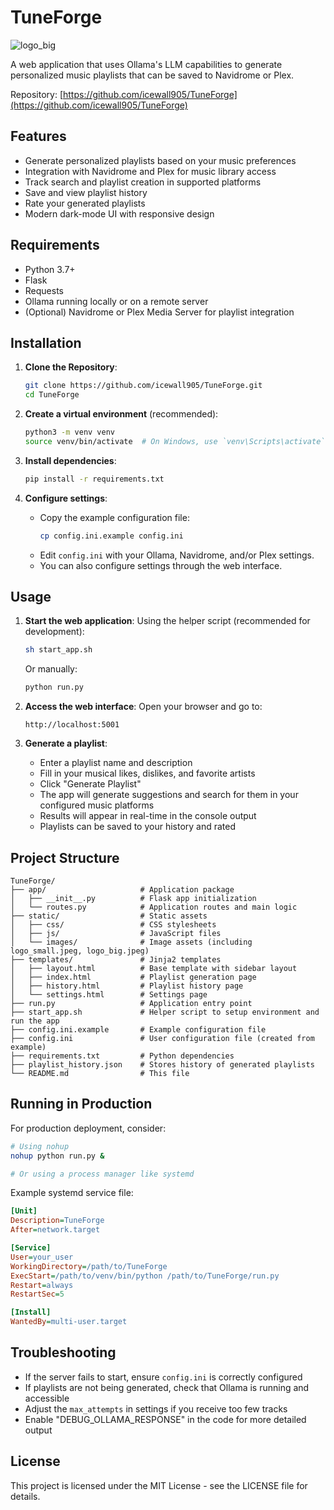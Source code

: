 # TuneForge
![logo_big](https://github.com/user-attachments/assets/6914b37d-f306-4732-85ef-c87ffb141681)

A web application that uses Ollama's LLM capabilities to generate personalized music playlists that can be saved to Navidrome or Plex.

Repository: [https://github.com/icewall905/TuneForge](https://github.com/icewall905/TuneForge)

## Features

- Generate personalized playlists based on your music preferences
- Integration with Navidrome and Plex for music library access
- Track search and playlist creation in supported platforms
- Save and view playlist history
- Rate your generated playlists
- Modern dark-mode UI with responsive design

## Requirements

- Python 3.7+
- Flask
- Requests
- Ollama running locally or on a remote server
- (Optional) Navidrome or Plex Media Server for playlist integration

## Installation

1. **Clone the Repository**:
   ```bash
   git clone https://github.com/icewall905/TuneForge.git
   cd TuneForge
   ```

2. **Create a virtual environment** (recommended):
   ```bash
   python3 -m venv venv
   source venv/bin/activate  # On Windows, use `venv\Scripts\activate`
   ```

3. **Install dependencies**:
   ```bash
   pip install -r requirements.txt
   ```

4. **Configure settings**:
   - Copy the example configuration file:
     ```bash
     cp config.ini.example config.ini
     ```
   - Edit `config.ini` with your Ollama, Navidrome, and/or Plex settings.
   - You can also configure settings through the web interface.

## Usage

1. **Start the web application**:
   Using the helper script (recommended for development):
   ```bash
   sh start_app.sh 
   ```
   Or manually:
   ```bash
   python run.py
   ```

2. **Access the web interface**:
   Open your browser and go to:
   ```
   http://localhost:5001
   ```

3. **Generate a playlist**:
   - Enter a playlist name and description
   - Fill in your musical likes, dislikes, and favorite artists
   - Click "Generate Playlist"
   - The app will generate suggestions and search for them in your configured music platforms
   - Results will appear in real-time in the console output
   - Playlists can be saved to your history and rated

## Project Structure

```
TuneForge/
├── app/                     # Application package
│   ├── __init__.py          # Flask app initialization
│   └── routes.py            # Application routes and main logic
├── static/                  # Static assets
│   ├── css/                 # CSS stylesheets
│   ├── js/                  # JavaScript files
│   └── images/              # Image assets (including logo_small.jpeg, logo_big.jpeg)
├── templates/               # Jinja2 templates
│   ├── layout.html          # Base template with sidebar layout
│   ├── index.html           # Playlist generation page
│   ├── history.html         # Playlist history page
│   └── settings.html        # Settings page
├── run.py                   # Application entry point
├── start_app.sh             # Helper script to setup environment and run the app
├── config.ini.example       # Example configuration file
├── config.ini               # User configuration file (created from example)
├── requirements.txt         # Python dependencies
├── playlist_history.json    # Stores history of generated playlists
└── README.md                # This file
```

## Running in Production

For production deployment, consider:

```bash
# Using nohup
nohup python run.py &

# Or using a process manager like systemd
```

Example systemd service file:
```ini
[Unit]
Description=TuneForge
After=network.target

[Service]
User=your_user
WorkingDirectory=/path/to/TuneForge
ExecStart=/path/to/venv/bin/python /path/to/TuneForge/run.py
Restart=always
RestartSec=5

[Install]
WantedBy=multi-user.target
```

## Troubleshooting

- If the server fails to start, ensure `config.ini` is correctly configured
- If playlists are not being generated, check that Ollama is running and accessible
- Adjust the `max_attempts` in settings if you receive too few tracks
- Enable "DEBUG_OLLAMA_RESPONSE" in the code for more detailed output

## License

This project is licensed under the MIT License - see the LICENSE file for details.
